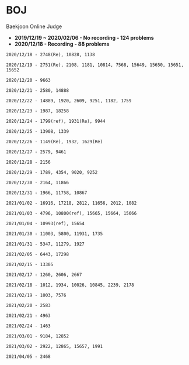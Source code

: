# BOJ
Baekjoon Online Judge
- **2019/12/19 ~ 2020/02/06 - No recording - 124 problems**
- **2020/12/18 - Recording - 88 problems**

```
2020/12/18 - 2748(Re), 10828, 1138
```
```
2020/12/19 - 2751(Re), 2108, 1181, 10814, 7568, 15649, 15650, 15651, 15652
```
```
2020/12/20 - 9663
```
```
2020/12/21 - 2580, 14888
```
```
2020/12/22 - 14889, 1920, 2609, 9251, 1182, 1759
```
```
2020/12/23 - 1987, 18258
```
```
2020/12/24 - 1799(ref), 1931(Re), 9944
```
```
2020/12/25 - 13908, 1339
```
```
2020/12/26 - 1149(Re), 1932, 1629(Re)
```
```
2020/12/27 - 2579, 9461
```
```
2020/12/28 - 2156
```
```
2020/12/29 - 1789, 4354, 9020, 9252
```
```
2020/12/30 - 2164, 11866
```
```
2020/12/31 - 1966, 11758, 10867
```
```
2021/01/02 - 16916, 17218, 2812, 11656, 2012, 1082
```
```
2021/01/03 - 4796, 10800(ref), 15665, 15664, 15666
```
```
2021/01/04 - 10993(ref), 15654
```
```
2021/01/30 - 11003, 5800, 11931, 1735
```
```
2021/01/31 - 5347, 11279, 1927
```
```
2021/02/05 - 6443, 17298
```
```
2021/02/15 - 13305
```
```
2021/02/17 - 1260, 2606, 2667
```
```
2021/02/18 - 1012, 1934, 10026, 10845, 2239, 2178
```
```
2021/02/19 - 1003, 7576
```
```
2021/02/20 - 2583
```
```
2021/02/21 - 4963
```
```
2021/02/24 - 1463
```
```
2021/03/01 - 9184, 12852
```
```
2021/03/02 - 2922, 12865, 15657, 1991
```
```
2021/04/05 - 2468
```
